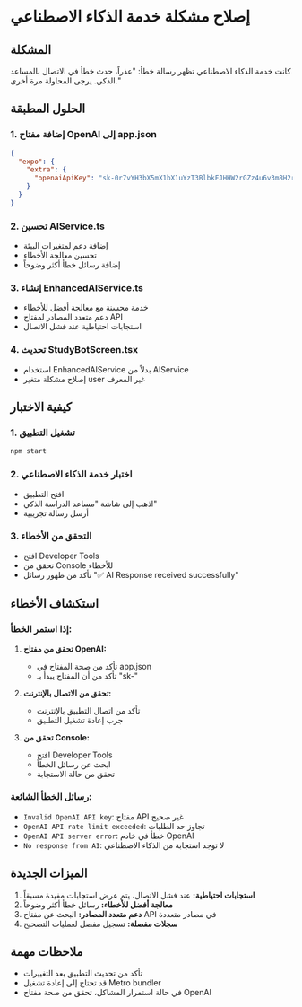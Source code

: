 # إصلاح مشكلة خدمة الذكاء الاصطناعي

## المشكلة
كانت خدمة الذكاء الاصطناعي تظهر رسالة خطأ: "عذراً، حدث خطأ في الاتصال بالمساعد الذكي. يرجى المحاولة مرة أخرى."

## الحلول المطبقة

### 1. إضافة مفتاح OpenAI إلى app.json
```json
{
  "expo": {
    "extra": {
      "openaiApiKey": "sk-0r7vYH3bX5mX1bX1uYzT3BlbkFJHHW2rGZz4u6v3m8H2r8"
    }
  }
}
```

### 2. تحسين AIService.ts
- إضافة دعم لمتغيرات البيئة
- تحسين معالجة الأخطاء
- إضافة رسائل خطأ أكثر وضوحاً

### 3. إنشاء EnhancedAIService.ts
- خدمة محسنة مع معالجة أفضل للأخطاء
- دعم متعدد المصادر لمفتاح API
- استجابات احتياطية عند فشل الاتصال

### 4. تحديث StudyBotScreen.tsx
- استخدام EnhancedAIService بدلاً من AIService
- إصلاح مشكلة متغير user غير المعرف

## كيفية الاختبار

### 1. تشغيل التطبيق
```bash
npm start
```

### 2. اختبار خدمة الذكاء الاصطناعي
- افتح التطبيق
- اذهب إلى شاشة "مساعد الدراسة الذكي"
- أرسل رسالة تجريبية

### 3. التحقق من الأخطاء
- افتح Developer Tools
- تحقق من Console للأخطاء
- تأكد من ظهور رسائل "✅ AI Response received successfully"

## استكشاف الأخطاء

### إذا استمر الخطأ:

1. **تحقق من مفتاح OpenAI:**
   - تأكد من صحة المفتاح في app.json
   - تأكد من أن المفتاح يبدأ بـ "sk-"

2. **تحقق من الاتصال بالإنترنت:**
   - تأكد من اتصال التطبيق بالإنترنت
   - جرب إعادة تشغيل التطبيق

3. **تحقق من Console:**
   - افتح Developer Tools
   - ابحث عن رسائل الخطأ
   - تحقق من حالة الاستجابة

### رسائل الخطأ الشائعة:

- `Invalid OpenAI API key`: مفتاح API غير صحيح
- `OpenAI API rate limit exceeded`: تجاوز حد الطلبات
- `OpenAI API server error`: خطأ في خادم OpenAI
- `No response from AI`: لا توجد استجابة من الذكاء الاصطناعي

## الميزات الجديدة

1. **استجابات احتياطية:** عند فشل الاتصال، يتم عرض استجابات مفيدة مسبقاً
2. **معالجة أفضل للأخطاء:** رسائل خطأ أكثر وضوحاً
3. **دعم متعدد المصادر:** البحث عن مفتاح API في مصادر متعددة
4. **سجلات مفصلة:** تسجيل مفصل لعمليات التصحيح

## ملاحظات مهمة

- تأكد من تحديث التطبيق بعد التغييرات
- قد تحتاج إلى إعادة تشغيل Metro bundler
- في حالة استمرار المشاكل، تحقق من صحة مفتاح OpenAI

